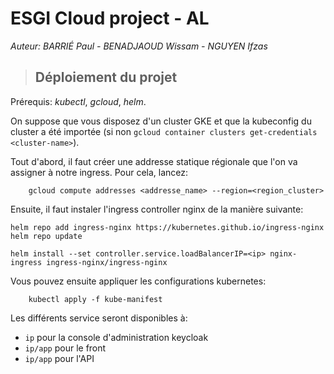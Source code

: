 # ESGI Cloud project - AL

*Auteur: BARRIÉ Paul - BENADJAOUD Wissam - NGUYEN Ifzas*

>## Déploiement du projet
Prérequis: *kubectl*, *gcloud*, *helm*.

On suppose que vous disposez d'un cluster GKE et que la kubeconfig du cluster a été importée (si non `gcloud container clusters get-credentials <cluster-name>`).


Tout d'abord, il faut créer une addresse statique régionale que l'on va assigner à notre ingress. Pour cela, lancez:

```
    gcloud compute addresses <addresse_name> --region=<region_cluster>
```

Ensuite, il faut instaler l'ingress controller nginx de la manière suivante:

```
helm repo add ingress-nginx https://kubernetes.github.io/ingress-nginx
helm repo update

helm install --set controller.service.loadBalancerIP=<ip> nginx-ingress ingress-nginx/ingress-nginx
```

Vous pouvez ensuite appliquer les configurations kubernetes:

```
    kubectl apply -f kube-manifest
```

Les différents service seront disponibles à:

* `ip` pour la console d'administration keycloak
* `ip/app` pour le front
* `ip/app` pour l'API
